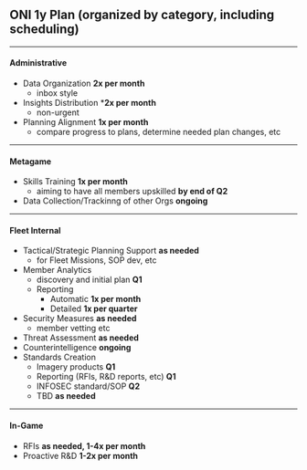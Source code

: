 ## ONI 1y Plan (organized by category, including scheduling)

***
#### Administrative
- Data Organization **2x per month**
    - inbox style
- Insights Distribution ***2x per month**
    - non-urgent
- Planning Alignment **1x per month**
    - compare progress to plans, determine needed plan changes, etc

***
#### Metagame
- Skills Training **1x per month**
    - aiming to have all members upskilled **by end of Q2**
- Data Collection/Trackinng of other Orgs **ongoing**

***
#### Fleet Internal
- Tactical/Strategic Planning Support **as needed**
    - for Fleet Missions, SOP dev, etc
- Member Analytics
    - discovery and initial plan **Q1**
    - Reporting
        - Automatic **1x per month**
        - Detailed **1x per quarter**
- Security Measures **as needed**
    - member vetting etc
- Threat Assessment **as needed**
- Counterintelligence **ongoing**
- Standards Creation
    - Imagery products **Q1**
    - Reporting (RFIs, R&D reports, etc) **Q1**
    - INFOSEC standard/SOP **Q2**
    - TBD **as needed**

***
#### In-Game
- RFIs **as needed, 1-4x per month**
- Proactive R&D **1-2x per month**